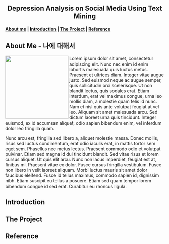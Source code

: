 <center><h2>Depression Analysis on Social Media Using Text Mining</h2></center>

<h4><a href="#about">About me</a> | <a href="#introduction">Introduction</a> | <a href="#project">The Project</a> | <a href="#reference">Reference</a></h4>


<h2 id="about">About Me  -  나에 대해서 </h2>

<img src="https://lh3.googleusercontent.com/_WfiyUWgmJQ3Gn1KPb7IeBENpT6hapDD6eViS0XX3K5Xitx6koiTvPI4wzaKPHSJSoyt4XyA0dWcQhi-cXtx0EcjvQpiwAPjBkJ4rj9Sbx9vdGuriAdzdcxVIoCQiWbPouzZ6d0CBDnhDB0F_ypvVd-uF3tr162BTpCVd-016Nqnz7SkZZ308SJd6EeOTaLZyT4ZmH1EKELmck-3k5AIvS8H-UwavkRVMtKYrScpYaVL4mC42CmtRE3Lua_jFxPAAt5vh6SP1bfxJn43o4Kt5PDcpiGdbzCgX_AbX42Ps0_KFHTzCSbMn6zM0fQB9V4aP_qvL5ZDCeOyWO4YO4P__42lZKBZpm17Yo1qByC-ZtEalgRAtSlIdGXDbdtbdQ4VsX6qIc2r7o0G1hu4w9f518mvNrT_QxVzW2sPUvmDlYP-RRTIsdyateJ7_580cKFGBbbpclj4u6n7XxyNfA1tqDxlZTWODWDEA4agK7bNf4-iomdXjjKIJBQ4XBdbEBls4PWfdCHgZ6q2-M_euppM3-2D0cmZ4MTI4oTR5c31XalMMlxWdQ4GRsa24VeZzIEb1TuCnDgLrzwSOd-KPz5BgCYMKjX4Soemh4nSyRq_Zz4pSY577KPFQoCa4rq9FhKCC8KXAL6zhSg2bai-v90qoqgVMsjYIMs7=w876-h1312-no" width="200" align="left" /><p>Lorem ipsum dolor sit amet, consectetur adipiscing elit. Nunc nec enim id enim lobortis malesuada quis luctus metus. Praesent et ultrices diam. Integer vitae augue justo. Sed euismod neque ac augue semper, quis sollicitudin orci scelerisque. Ut non blandit lectus, quis sodales erat. Etiam interdum, erat vel maximus congue, urna leo mollis diam, a molestie quam felis id nunc. Nam et nisl quis ante volutpat feugiat at vel leo. Aliquam sit amet malesuada arcu. Sed dictum laoreet urna quis tincidunt. Integer euismod, ex id accumsan aliquet, odio sapien bibendum enim, vel interdum dolor leo fringilla quam.</p><p>Nunc arcu est, fringilla sed libero a, aliquet molestie massa. Donec mollis, risus sed luctus condimentum, erat odio iaculis erat, in mattis tortor sem eget sem. Phasellus nec metus lectus. Praesent commodo odio et volutpat pulvinar. Etiam sed magna id dui tincidunt blandit. Sed vitae risus et lorem cursus aliquet. Ut quis elit arcu. Nunc non lacus imperdiet, feugiat est at, finibus mi. Praesent vitae ex dolor. Fusce cursus fringilla vestibulum. Fusce non libero in velit laoreet aliquam. Morbi luctus mauris sit amet dolor faucibus eleifend. Fusce id tellus maximus, commodo sapien id, dignissim nibh. Etiam suscipit eu tellus a posuere. Etiam sed quam tempor lorem bibendum congue id sed erat. Curabitur eu rhoncus ligula.</p>

<h2 id="introduction">Introduction</h2>


<h2 id="project">The Project</h2>


<h2 id="reference">Reference</h2>
